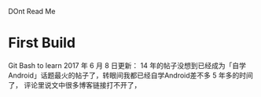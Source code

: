 DOnt Read Me
# First Build
Git Bash to learn
2017 年 6 月 8 日更新：
14 年的帖子没想到已经成为「自学Android」话题最火的帖子了，转眼间我都已经自学Android差不多 5 年多的时间了，
评论里说文中很多博客链接打不开了，

